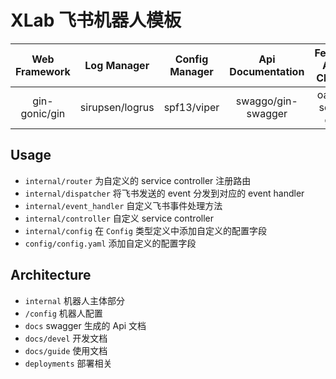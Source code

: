 # XLab 飞书机器人模板

| Web Framework | Log Manager     | Config Manager | Api Documentation  | Feishu Api Client |
|:-------------:|:---------------:|:--------------:|:------------------:|:-----------------:|
| gin-gonic/gin | sirupsen/logrus | spf13/viper    | swaggo/gin-swagger |    oapi-sdk-go    |

## Usage

- `internal/router` 为自定义的 service controller 注册路由
- `internal/dispatcher` 将飞书发送的 event 分发到对应的 event handler
- `internal/event_handler` 自定义飞书事件处理方法
- `internal/controller` 自定义 service controller
- `internal/config` 在 `Config` 类型定义中添加自定义的配置字段
- `config/config.yaml` 添加自定义的配置字段

## Architecture

- `internal` 机器人主体部分
- `/config` 机器人配置
- `docs` swagger 生成的 Api 文档
- `docs/devel` 开发文档
- `docs/guide` 使用文档
- `deployments` 部署相关